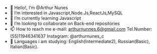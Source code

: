 - 👋 Hello!, I’m @Arthur Nunes
- 👀 I’m interested in Javascript,Node.Js,ReactJs,MySQL
- 🌱 I’m currently learning Javascript
- 💞️ I’m looking to collaborate on Back-end repositories
- 📫 How to reach me e-mail: arthurnunnes.6@gmail.com  Tel.Number:(55)11946341637   Instagram: @arthurnunes_c
- 📖 Languages i am studying: English(Intermediate2), Russian(Basic), Italian(Basic).

<!---
ArthurNunes21/ArthurNunes21 is a ✨ special ✨ repository because its `README.md` (this file) appears on your GitHub profile.
You can click the Preview link to take a look at your changes.
--->
